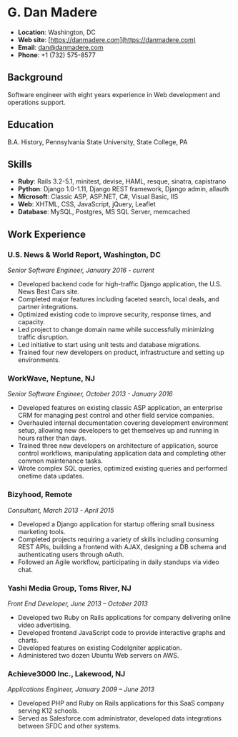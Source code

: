 # G. Dan Madere

* **Location**: Washington, DC
* **Web site**: [https://danmadere.com](https://danmadere.com)
* **Email**: dan@danmadere.com
* **Phone**: +1 (732) 575-8577

## Background

Software engineer with eight years experience in Web development and operations support.

## Education

B.A. History, Pennsylvania State University, State College, PA

## Skills

* **Ruby**: Rails 3.2-5.1, minitest, devise, HAML, resque, sinatra, capistrano
* **Python**: Django 1.0-1.11, Django REST framework, Django admin, allauth
* **Microsoft**: Classic ASP, ASP.NET, C#, Visual Basic, IIS
* **Web**: XHTML, CSS, JavaScript, jQuery, Leaflet
* **Database**: MySQL, Postgres, MS SQL Server, memcached

## Work Experience

### U.S. News & World Report, Washington, DC
_Senior Software Engineer, January 2016 - current_

* Developed backend code for high-traffic Django application, the U.S. News Best Cars site.
* Completed major features including faceted search, local deals, and partner integrations.
* Optimized existing code to improve security, response times, and capacity.
* Led project to change domain name while successfully minimizing traffic disruption.
* Led initiative to start using unit tests and database migrations.
* Trained four new developers on product, infrastructure and setting up environments.

### WorkWave, Neptune, NJ
_Senior Software Engineer, October 2013 - January 2016_

* Developed features on existing classic ASP application, an enterprise CRM for managing pest control and other field service companies.
* Overhauled internal documentation covering development environment setup, allowing new developers to get themselves up and running in hours rather than days.
* Trained three new developers on architecture of application, source control workflows, manipulating application data and completing other common maintenance tasks.
* Wrote complex SQL queries, optimized existing queries and performed one­time data updates.

### Bizyhood, Remote
_Consultant, March 2013 - April 2015_

* Developed a Django application for start­up offering small business marketing tools.
* Completed projects requiring a variety of skills including consuming REST APIs, building a front­end with AJAX, designing a DB schema and authenticating users through oAuth.
* Followed an Agile workflow, participating in daily stand­ups via video chat.

### Yashi Media Group, Toms River, NJ
_Front End Developer, June 2013 – October 2013_

* Developed two Ruby on Rails applications for company delivering online video advertising.
* Developed front­end JavaScript code to provide interactive graphs and charts.
* Developed features on existing CodeIgniter application.
* Administered two dozen Ubuntu Web servers on AWS.

### Achieve3000 Inc., Lakewood, NJ
_Applications Engineer, January 2009 – June 2013_

* Developed PHP and Ruby on Rails applications for this SaaS company serving K­12 schools.
* Served as Salesforce.com administrator, developed data integrations between SFDC and other systems.
